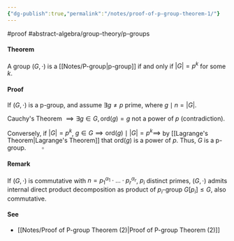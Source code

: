 ```yaml
---
{"dg-publish":true,"permalink":"/notes/proof-of-p-group-theorem-1/"}
---
```


#proof #abstract-algebra/group-theory/p-groups  

#### Theorem
A group $( G, \cdot )$ is a [[Notes/P-group\|p-group]] if and only if $|G| = p^k$ for some $k$.

#### Proof
If $( G, \cdot )$ is a p-group, and assume $\exists g\neq p$ prime, where $g\mid n = |G|$.

Cauchy's Theorem $\implies \exists g\in G, \operatorname{ord}_{}(g)=g$ not a power of $p$ (contradiction).

Conversely, if $|G|=p^k$, $g\in G \implies \operatorname{ord}_{}(g) \mid |G| = p^k \implies$ by [[Lagrange's Theorem\|Lagrange's Theorem]] that $\operatorname{ord}_{}(g)$ is a power of $p$. Thus, $G$ is a p-group. $\qquad \square$

#### Remark
If $(G,\cdot)$ is commutative with $n=p_{1}^{\alpha_{1}}\cdot \ldots \cdot p_{r}^{\alpha_{r}}$, $p_{i}$ distinct primes, $( G, \cdot )$ admits internal direct product decomposition as product of $p_{i}$-group $G[p_{i}]\leq G$, also commutative.

#### See
- [[Notes/Proof of P-group Theorem (2)\|Proof of P-group Theorem (2)]]


